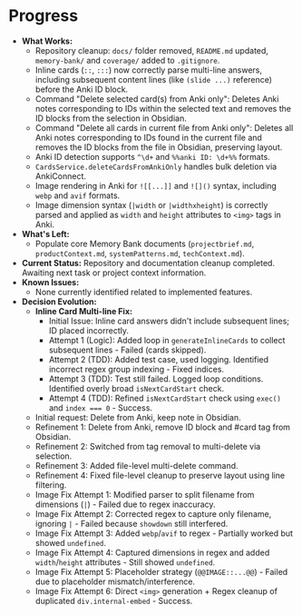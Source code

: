 # Progress

* **What Works:**
    * Repository cleanup: `docs/` folder removed, `README.md` updated, `memory-bank/` and `coverage/` added to `.gitignore`.
    * Inline cards (`::`, `:::`) now correctly parse multi-line answers, including subsequent content lines (like `(slide ...)` reference) before the Anki ID block.
    * Command "Delete selected card(s) from Anki only": Deletes Anki notes corresponding to IDs within the selected text and removes the ID blocks from the selection in Obsidian.
    * Command "Delete all cards in current file from Anki only": Deletes all Anki notes corresponding to IDs found in the current file and removes the ID blocks from the file in Obsidian, preserving layout.
    * Anki ID detection supports `^\d+` and `%%anki ID: \d+%%` formats.
    * `CardsService.deleteCardsFromAnkiOnly` handles bulk deletion via AnkiConnect.
    * Image rendering in Anki for `![[...]]` and `![]()` syntax, including `webp` and `avif` formats.
    * Image dimension syntax (`|width` or `|widthxheight`) is correctly parsed and applied as `width` and `height` attributes to `<img>` tags in Anki.
* **What's Left:**
    * Populate core Memory Bank documents (`projectbrief.md`, `productContext.md`, `systemPatterns.md`, `techContext.md`).
* **Current Status:** Repository and documentation cleanup completed. Awaiting next task or project context information.
* **Known Issues:**
    * None currently identified related to implemented features.
* **Decision Evolution:**
    * **Inline Card Multi-line Fix:**
        * Initial Issue: Inline card answers didn't include subsequent lines; ID placed incorrectly.
        * Attempt 1 (Logic): Added loop in `generateInlineCards` to collect subsequent lines - Failed (cards skipped).
        * Attempt 2 (TDD): Added test case, used logging. Identified incorrect regex group indexing - Fixed indices.
        * Attempt 3 (TDD): Test still failed. Logged loop conditions. Identified overly broad `isNextCardStart` check.
        * Attempt 4 (TDD): Refined `isNextCardStart` check using `exec()` and `index === 0` - Success.
    * Initial request: Delete from Anki, keep note in Obsidian.
    * Refinement 1: Delete from Anki, remove ID block and #card tag from Obsidian.
    * Refinement 2: Switched from tag removal to multi-delete via selection.
    * Refinement 3: Added file-level multi-delete command.
    * Refinement 4: Fixed file-level cleanup to preserve layout using line filtering.
    * Image Fix Attempt 1: Modified parser to split filename from dimensions (`|`) - Failed due to regex inaccuracy.
    * Image Fix Attempt 2: Corrected regex to capture only filename, ignoring `|` - Failed because `showdown` still interfered.
    * Image Fix Attempt 3: Added `webp`/`avif` to regex - Partially worked but showed `undefined`.
    * Image Fix Attempt 4: Captured dimensions in regex and added `width`/`height` attributes - Still showed `undefined`.
    * Image Fix Attempt 5: Placeholder strategy (`@@IMAGE::...@@`) - Failed due to placeholder mismatch/interference.
    * Image Fix Attempt 6: Direct `<img>` generation + Regex cleanup of duplicated `div.internal-embed` - Success. 